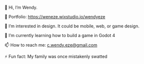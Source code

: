 👋 Hi, I’m Wendy.

👋 Portfolio: https://weneze.wixstudio.io/wendyeze 
  
👀 I’m interested in design. It could be mobile, web, or game design. 

🌱 I’m currently learning how to build a game in Godot 4

📫 How to reach me: c.wendy.eze@gmail.com
    
⚡ Fun fact: My family was once mistakenly swatted

<!---
WendyEze/WendyEze is a ✨ special ✨ repository because its `README.md` (this file) appears on your GitHub profile.
You can click the Preview link to take a look at your changes.
--->
